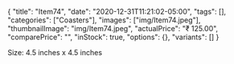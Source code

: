 {
    "title": "Item74",
    "date": "2020-12-31T11:21:02-05:00",
    "tags": [],
    "categories": ["Coasters"],
    "images": ["img/Item74.jpeg"],
    "thumbnailImage": "img/Item74.jpeg",
    "actualPrice": "₹ 125.00",
    "comparePrice": "",
    "inStock": true,
    "options": {},
    "variants": []
}


Size: 4.5 inches x 4.5 inches